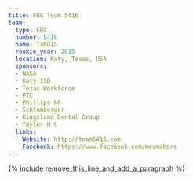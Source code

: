 ```yaml
---
title: FRC Team 5416
team:
  type: FRC
  number: 5416
  name: TaRDIS
  rookie_year: 2015
  location: Katy, Texas, USA
  sponsors:
  - NASA
  - Katy ISD
  - Texas Workforce
  - PTC
  - Phillips 66
  - Schlumberger
  - Kingsland Dental Group
  - Taylor H S
  links:
    Website: http://team5416.com
    Facebook: https://www.facebook.com/mevmakers
---
```


{% include remove_this_line_and_add_a_paragraph %}